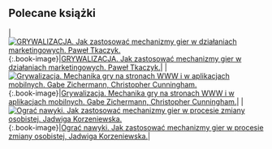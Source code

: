 ## Polecane książki

|[![GRYWALIZACJA. Jak zastosować mechanizmy gier w działaniach marketingowych. Paweł Tkaczyk.][grywal-image]][grywal]{:.book-image}|[GRYWALIZACJA. Jak zastosować mechanizmy gier w działaniach marketingowych. Paweł Tkaczyk.][grywal]|
|[![Grywalizacja. Mechanika gry na stronach WWW i w aplikacjach mobilnych. Gabe Zichermann, Christopher Cunningham.][grymeg-image]][grymeg]{:.book-image}|[Grywalizacja. Mechanika gry na stronach WWW i w aplikacjach mobilnych. Gabe Zichermann, Christopher Cunningham.][grymeg]|
|[![Ograć nawyki. Jak zastosować mechanizmy gier w procesie zmiany osobistej. Jadwiga Korzeniewska.][ograna-image]][ograna]{:.book-image}|[Ograć nawyki. Jak zastosować mechanizmy gier w procesie zmiany osobistej, Jadwiga Korzeniewska.][ograna]|

[grywal]: http://ebookpoint.pl/view/90752/grywal.htm
[grywal-image]: https://static01.helion.com.pl/global/okladki/326x466/a82b2e75bbfb9f7febcc060e23f9f655,grywal.jpg

[grymeg]: http://ebookpoint.pl/view/90752/grymeg.htm
[grymeg-image]: https://static01.helion.com.pl/global/okladki/326x466/f25896148a16f261f83db7ee19f0f73e,grymeg.jpg

[ograna]: http://ebookpoint.pl/view/90752/ograna.htm
[ograna-image]: https://static01.helion.com.pl/global/okladki/326x466/4c33a04deb23d0b32efd05243eabfa49,ograna.jpg
